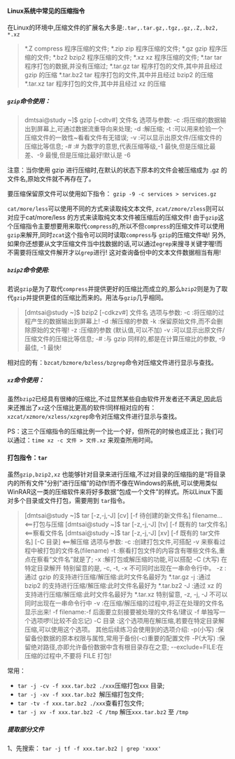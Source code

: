 #### Linux系统中常见的压缩指令
在Linux的环境中,压缩文件的扩展名大多是:`.tar,.tar.gz,.tgz,.gz,.Z,.bz2,	*.xz`

>*.Z					compress	程序压缩的文件;
*.zip					zip	程序压缩的文件;
*.gz					gzip	程序压缩的文件;
*.bz2					bzip2	程序压缩的文件;
*.xz					xz	程序压缩的文件;
*.tar					tar	程序打包的数据,并没有压缩过;
*.tar.gz			tar	程序打包的文件,其中并且经过	gzip	的压缩
*.tar.bz2			tar	程序打包的文件,其中并且经过	bzip2	的压缩
*.tar.xz			tar	程序打包的文件,其中并且经过	xz	的压缩

##### `gzip`命令使用：
>dmtsai@study	~]$	gzip	[-cdtv#]	文件名
选项与参数:
-c		:将压缩的数据输出到屏幕上,可通过数据流重导向来处理;
-d		:解压缩;
-t		:可以用来检验一个压缩文件的一致性~看看文件有无错误;
-v		:可以显示出原文件/压缩文件的压缩比等信息;
-#		:#	为数字的意思,代表压缩等级,-1	最快,但是压缩比最差、-9	最慢,但是压缩比最好!默认是	-6

注意：当你使用	gzip	进行压缩时,在默认的状态下原本的文件会被压缩成为	.gz	的文件名,原始文件就不再存在了。	

要压缩保留原文件可以使用如下指令：
`gzip -9 -c services > services.gz`

`cat/more/less`可以使用不同的方式来读取纯文本文件,
`zcat/zmore/zless`则可以对应于cat/more/less	的方式来读取纯文本文件被压缩后的压缩文件!
由于`gzip`这个压缩指令主要想要用来取代`compress`的,所以不但`compress`的压缩文件可以使用`gzip`来解开,同时`zcat`这个指令可以同时读取`compress`与	`gzip`的压缩文件呦!
另外,如果你还想要从文字压缩文件当中找数据的话,可以通过`egrep`来搜寻关键字喔!而
不需要将压缩文件解开才以`grep`进行!	这对查询备份中的文本文件数据相当有用!

##### `bzip2`命令使用:
若说`gzip`是为了取代`compress`并提供更好的压缩比而成立的,那么`bzip2`则是为了取代`gzip`并提供更佳的压缩比而来的。用法与`gzip`几乎相同。
>	[dmtsai@study	~]$	bzip2	[-cdkzv#]	文件名
选项与参数:
-c		:将压缩的过程产生的数据输出到屏幕上!
-d		:解压缩的参数
-k		:保留原始文件,而不会删除原始的文件喔!
-z		:压缩的参数	(默认值,可以不加)
-v		:可以显示出原文件/压缩文件的压缩比等信息;
-#		:与	gzip	同样的,都是在计算压缩比的参数,	-9	最佳,	-1	最快!

相对应的有：`bzcat/bzmore/bzless/bzgrep`命令对压缩文件进行显示与查找。

##### `xz`命令使用：
虽然`bzip2`已经具有很棒的压缩比,不过显然某些自由软件开发者还不满足,因此后来还推出了`xz`这个压缩比更高的软件!同样相对应的有：`xzcat/xzmore/xzless/xzgrep`命令对压缩文件进行显示与查找。

PS：这三个压缩指令的压缩比例一个比一个好，但所花的时候也成正比；我们可以通过：`time xz -c 文件 > 文件.xz` 来观查所用时间。

#### 打包指令：`tar`

虽然`gzip,bzip2,xz`	也能够针对目录来进行压缩,不过对目录的压缩指的是“将目录内的所有文件"分别"进行压缩”的动作!而不像在Windows的系统,可以使用类似	WinRAR这一类的压缩软件来将好多数据“包成一个文件”的样式。所以Linux下面对多个目录或文件打包，需要用到 `tar`指令。

>[dmtsai@study	~]$	tar	[-z,-j,-J]	[cv]	[-f	待创建的新文件名]	filename...	&lt;==打包与压缩
[dmtsai@study	~]$	tar	[-z,-j,-J]	[tv]	[-f	既有的	tar文件名]													&lt;==察看文件名
[dmtsai@study	~]$	tar	[-z,-j,-J]	[xv]	[-f	既有的	tar文件名]	[-C	目录]			&lt;==解压缩
选项与参数:
-c		:创建打包文件,可搭配	-v	来察看过程中被打包的文件名(filename)
-t		:察看打包文件的内容含有哪些文件名,重点在察看“文件名”就是了;
-x		:解打包或解压缩的功能,可以搭配	-C	(大写)	在特定目录解开
						特别留意的是,	-c,	-t,	-x	不可同时出现在一串命令行中。
-z		:通过	gzip		的支持进行压缩/解压缩:此时文件名最好为	*.tar.gz
-j		:通过	bzip2	的支持进行压缩/解压缩:此时文件名最好为	*.tar.bz2
-J		:通过	xz				的支持进行压缩/解压缩:此时文件名最好为	*.tar.xz
						特别留意,	-z,	-j,	-J	不可以同时出现在一串命令行中
-v		:在压缩/解压缩的过程中,将正在处理的文件名显示出来!
-f	filename:-f	后面要立刻接要被处理的文件名!建议	-f	单独写一个选项啰!(比较不会忘记)
-C	目录				:这个选项用在解压缩,若要在特定目录解压缩,可以使用这个选项。
其他后续练习会使用到的选项介绍:
-p(小写)	:保留备份数据的原本权限与属性,常用于备份(-c)重要的配置文件
-P(大写)	:保留绝对路径,亦即允许备份数据中含有根目录存在之意;
--exclude=FILE:在压缩的过程中,不要将	FILE	打包!

常用：
* `tar -j -cv -f xxx.tar.bz2 ./xxx`压缩打包`xxx` 目录; 
* `tar -j -xv -f xxx.tar.bz2 `解压缩打包文件; 
* `tar -tv -f xxx.tar.bz2 ./xxx`查看打包文件;
* `tar -j xv -f xxx.tar.bz2 -C /tmp` 解压`xxx.tar.bz2` 至 `/tmp` 

##### 提取部分文件
1、先搜索：
`tar -j tf -f xxx.tar.bz2 | grep 'xxxx'`